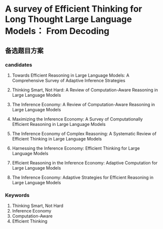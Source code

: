 # A survey of Efficient Thinking for Long Thought Large Language Models： From Decoding

## 备选题目方案

### candidates
1. Towards Efficient Reasoning in Large Language Models: A Comprehensive Survey of Adaptive Inference Strategies
   
2. Thinking Smart, Not Hard: A Review of Computation-Aware Reasoning in Large Language Models

3. The Inference Economy: A Review of Computation-Aware Reasoning in Large Language Models

4. Maximizing the Inference Economy: A Survey of Computationally Efficient Reasoning in Large Language Models

5. The Inference Economy of Complex Reasoning: A Systematic Review of Efficient Thinking in Large Language Models
    
6. Harnessing the Inference Economy: Efficient Thinking for Large Language Models

7. Efficient Reasoning in the Inference Economy: Adaptive Computation for Large Language Models

8. The Inference Economy: Adaptive Strategies for Efficient Reasoning in Large Language Models

### Keywords
1. Thinking Smart, Not Hard
2. Inference Economy
3. Computation-Aware
4. Efficient Thinking
